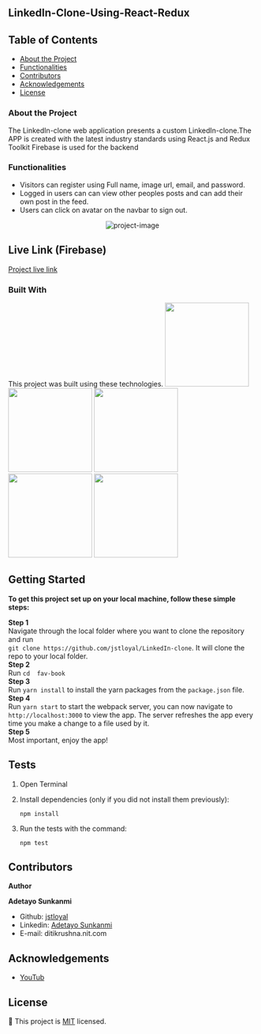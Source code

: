 ## LinkedIn-Clone-Using-React-Redux



## Table of Contents

- [About the Project](#about-the-project)
- [Functionalities](#functionalities)
- [Contributors](#contributors)
- [Acknowledgements](#acknowledgements)
- [License](#license)

### About the Project

The LinkedIn-clone web application presents a custom LinkedIn-clone.The APP is created with the latest industry standards using React.js and Redux Toolkit
Firebase is used for the backend <br>


### Functionalities

- Visitors can register using Full name, image url, email, and password.
- Logged in users can can view other peoples posts and can add their own post in the feed.
- Users can click on avatar on the navbar to sign out.

<p align="center">
    <img src="#" alt="project-image" >
</p>

## Live Link (Firebase)

[Project live link](https://linkedin-clone-e25d6.web.app/)

### Built With

This project was built using these technologies.
<img target="_blank" src="https://www.metaltoad.com/sites/default/files/styles/large_personal_photo_870x500_/public/2020-05/react-js-blog-header.png?itok=VbfDeSgJ" width=170>
<img target="_blank" src="https://redux.js.org/img/redux-logo-landscape.png" width=170>
<img target="_blank" src="https://firebase.google.com/downloads/brand-guidelines/PNG/logo-standard.png" width=170>
<img target="_blank" src="https://firebase.google.com/downloads/brand-guidelines/PNG/logo-standard.png" width=170>
<img target="_blank" src="https://cdn.freebiesupply.com/logos/thumbs/2x/git-logo.png" width=170>


## Getting Started

**To get this project set up on your local machine, follow these simple steps:**

**Step 1**<br>
Navigate through the local folder where you want to clone the repository and run<br>
`git clone https://github.com/jstloyal/LinkedIn-clone`. It will clone the repo to your local folder.<br>
**Step 2**<br>
Run `cd 
fav-book `<br>
**Step 3**<br>
Run `yarn install` to install the yarn packages from the `package.json` file.<br>
**Step 4**<br>
Run `yarn start` to start the webpack server, you can now navigate to `http://localhost:3000` to view the app. The server refreshes the app every time you make a change to a file used by it.<br>
**Step 5**<br>
Most important, enjoy the app!<br>

## Tests

1. Open Terminal

2. Install dependencies (only if you did not install them previously):

   `npm install`

3. Run the tests with the command:

   `npm test`


## Contributors

**Author**

​**Adetayo Sunkanmi**

- Github: [jstloyal](https://github.com/ditikrushna)
- Linkedin: [Adetayo Sunkanmi](https://www.linkedin.com/in/ditikrushna)
- E-mail: ditikrushna.nit.com

<!-- ACKNOWLEDGEMENTS -->

## Acknowledgements

- [YouTub]()

## License

📝
This project is [MIT](https://opensource.org/licenses/MIT) licensed.
